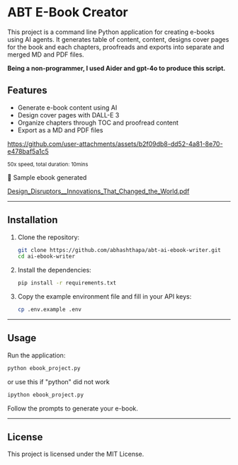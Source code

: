 # ABT E-Book Creator

This project is a command line Python application for creating e-books using AI agents. It generates table of content, content, designs cover pages for the book and each chapters, proofreads and exports into separate and merged MD and PDF files.

**Being a non-programmer, I used Aider and gpt-4o to produce this script.**

## Features

- Generate e-book content using AI
- Design cover pages with DALL-E 3
- Organize chapters through TOC and proofread content
- Export as a MD and PDF files

https://github.com/user-attachments/assets/b2f09db8-dd52-4a81-8e70-e478baf5a1c5

<sup>50x speed, total duration: 10mins</sup>

📖 Sample ebook generated

[Design_Disruptors__Innovations_That_Changed_the_World.pdf](https://github.com/user-attachments/files/17820970/Design_Disruptors__Innovations_That_Changed_the_World.pdf)


---


## Installation

1. Clone the repository:
   ```bash
   git clone https://github.com/abhashthapa/abt-ai-ebook-writer.git
   cd ai-ebook-writer
   ```

2. Install the dependencies:
   ```bash
   pip install -r requirements.txt
   ```

3. Copy the example environment file and fill in your API keys:
   ```bash
   cp .env.example .env
   ```

---


## Usage

Run the application:
```bash
python ebook_project.py
```
or use this if "python" did not work
```bash
ipython ebook_project.py
```

Follow the prompts to generate your e-book.


---


## License

This project is licensed under the MIT License.
